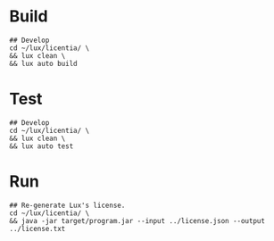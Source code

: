 # Build

```
## Develop
cd ~/lux/licentia/ \
&& lux clean \
&& lux auto build
```

# Test

```
## Develop
cd ~/lux/licentia/ \
&& lux clean \
&& lux auto test
```

# Run

```
## Re-generate Lux's license.
cd ~/lux/licentia/ \
&& java -jar target/program.jar --input ../license.json --output ../license.txt
```

